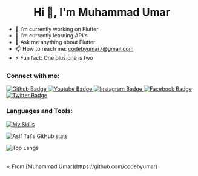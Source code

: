  <h1 align="center">Hi 👋, I'm Muhammad Umar </h1>

- 🔭 I’m currently working on Flutter
- 🌱 I’m currently learning API's
- 💬 Ask me anything about Flutter 
- 📫 How to reach me: codebyumar7@gmail.com
- ⚡ Fun fact: One plus one is two

### Connect with me:
<div id="badges">
  <a href="https://github.com/codebyumar">
    <img src="https://img.shields.io/badge/Github-white?style=for-the-badge&logo=Github&logoColor=black" alt="Github Badge"/>
  </a>
  <a href="https://www.youtube.com/channel/UCzvRaprYPhvAplMK36Gu0kw">
    <img src="https://img.shields.io/badge/YouTube-red?style=for-the-badge&logo=youtube&logoColor=white" alt="Youtube Badge"/>
  </a>
   <a href="https://www.instagram.com/codebyumar_">
    <img src="https://img.shields.io/badge/Instagram-purple?style=for-the-badge&logo=instagram&logoColor=white" alt="Instagram Badge"/>
  </a>
   <a href="https://fb.com/aaxiftaj">
    <img src="https://img.shields.io/badge/Facebook-blue?style=for-the-badge&logo=facebook&logoColor=white" alt="Facebook Badge"/>
  </a>
   <a href="https://twitter.com/axiftaj">
    <img src="https://img.shields.io/badge/Twitter-blue?style=for-the-badge&logo=twitter&logoColor=white" alt="Twitter Badge"/>
  </a>
</div>

### Languages and Tools:
[![My Skills](https://skillicons.dev/icons?i=flutter,dart,github,git&perline=5)](https://skillicons.dev)

![Asif Taj's GitHub stats](https://github-readme-stats.vercel.app/api?username=codebyumar&show_icons=true&theme=dark)

![Top Langs](https://github-readme-stats.vercel.app/api/top-langs/?username=codebyumar&theme=dark)


<br>
⭐️ From [Muhammad Umar](https://github.com/codebyumar)
